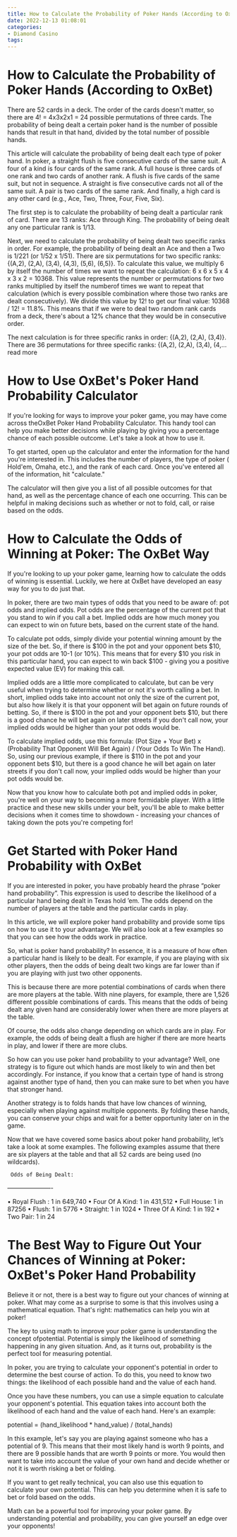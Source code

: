 ```yaml
---
title: How to Calculate the Probability of Poker Hands (According to OxBet) 
date: 2022-12-13 01:08:01
categories:
- Diamond Casino
tags:
---
```



#  How to Calculate the Probability of Poker Hands (According to OxBet) 

There are 52 cards in a deck. The order of the cards doesn't matter, so there are 
4! = 4x3x2x1 = 24 possible permutations of three cards. The probability of being dealt a certain poker hand is the number of possible hands that result in that hand, divided by the total number of possible hands.

This article will calculate the probability of being dealt each type of poker hand. In poker, a straight flush is five consecutive cards of the same suit. A four of a kind is four cards of the same rank. A full house is three cards of one rank and two cards of another rank. A flush is five cards of the same suit, but not in sequence. A straight is five consecutive cards not all of the same suit. A pair is two cards of the same rank. And finally, a high card is any other card (e.g., Ace, Two, Three, Four, Five, Six).

The first step is to calculate the probability of being dealt a particular rank of card. There are 13 ranks: Ace through King. The probability of being dealt any one particular rank is 1/13.

Next, we need to calculate the probability of being dealt two specific ranks in order. For example, the probability of being dealt an Ace and then a Two is 1/221 (or 1/52 x 1/51). There are six permutations for two specific ranks: {(A,2), (2,A), (3,4), (4,3), (5,6), (6,5)}. To calculate this value, we multiply 6 by itself the number of times we want to repeat the calculation: 6 x 6 x 5 x 4 x 3 x 2 = 10368. This value represents the number or permutations for two ranks multiplied by itself the numberof times we want to repeat that calculation (which is every possible combination where those two ranks are dealt consecutively). We divide this value by 12! to get our final value: 10368 / 12! = 11.8%. This means that if we were to deal two random rank cards from a deck, there's about a 12% chance that they would be in consecutive order.

The next calculation is for three specific ranks in order: {(A,2), (2,A), (3,4)}. There are 36 permutations for three specific ranks: {(A,2), (2,A), (3,4), (4,... read more

#  How to Use OxBet's Poker Hand Probability Calculator 

If you're looking for ways to improve your poker game, you may have come across theOxBet Poker Hand Probability Calculator. This handy tool can help you make better decisions while playing by giving you a percentage chance of each possible outcome. Let's take a look at how to use it.

To get started, open up the calculator and enter the information for the hand you're interested in. This includes the number of players, the type of poker ( Hold'em, Omaha, etc.), and the rank of each card. Once you've entered all of the information, hit "calculate."

The calculator will then give you a list of all possible outcomes for that hand, as well as the percentage chance of each one occurring. This can be helpful in making decisions such as whether or not to fold, call, or raise based on the odds.

#  How to Calculate the Odds of Winning at Poker: The OxBet Way 

If you're looking to up your poker game, learning how to calculate the odds of winning is essential. Luckily, we here at OxBet have developed an easy way for you to do just that.

In poker, there are two main types of odds that you need to be aware of: pot odds and implied odds. Pot odds are the percentage of the current pot that you stand to win if you call a bet. Implied odds are how much money you can expect to win on future bets, based on the current state of the hand.

To calculate pot odds, simply divide your potential winning amount by the size of the bet. So, if there is $100 in the pot and your opponent bets $10, your pot odds are 10-1 (or 10%). This means that for every $10 you risk in this particular hand, you can expect to win back $100 - giving you a positive expected value (EV) for making this call.

Implied odds are a little more complicated to calculate, but can be very useful when trying to determine whether or not it's worth calling a bet. In short, implied odds take into account not only the size of the current pot, but also how likely it is that your opponent will bet again on future rounds of betting. So, if there is $100 in the pot and your opponent bets $10, but there is a good chance he will bet again on later streets if you don't call now, your implied odds would be higher than your pot odds would be.

To calculate implied odds, use this formula: (Pot Size + Your Bet) x (Probability That Opponent Will Bet Again) / (Your Odds To Win The Hand). So, using our previous example, if there is $110 in the pot and your opponent bets $10, but there is a good chance he will bet again on later streets if you don't call now, your implied odds would be higher than your pot odds would be.

Now that you know how to calculate both pot and implied odds in poker, you're well on your way to becoming a more formidable player. With a little practice and these new skills under your belt, you'll be able to make better decisions when it comes time to showdown - increasing your chances of taking down the pots you're competing for!

#  Get Started with Poker Hand Probability with OxBet 

If you are interested in poker, you have probably heard the phrase “poker hand probability”. This expression is used to describe the likelihood of a particular hand being dealt in Texas hold ’em. The odds depend on the number of players at the table and the particular cards in play.

In this article, we will explore poker hand probability and provide some tips on how to use it to your advantage. We will also look at a few examples so that you can see how the odds work in practice.

So, what is poker hand probability? In essence, it is a measure of how often a particular hand is likely to be dealt. For example, if you are playing with six other players, then the odds of being dealt two kings are far lower than if you are playing with just two other opponents.

This is because there are more potential combinations of cards when there are more players at the table. With nine players, for example, there are 1,526 different possible combinations of cards. This means that the odds of being dealt any given hand are considerably lower when there are more players at the table.

Of course, the odds also change depending on which cards are in play. For example, the odds of being dealt a flush are higher if there are more hearts in play, and lower if there are more clubs.

So how can you use poker hand probability to your advantage? Well, one strategy is to figure out which hands are most likely to win and then bet accordingly. For instance, if you know that a certain type of hand is strong against another type of hand, then you can make sure to bet when you have that stronger hand.

Another strategy is to folds hands that have low chances of winning, especially when playing against multiple opponents. By folding these hands, you can conserve your chips and wait for a better opportunity later on in the game.

Now that we have covered some basics about poker hand probability, let’s take a look at some examples. The following examples assume that there are six players at the table and that all 52 cards are being used (no wildcards).

     Odds of Being Dealt:  

  ———————- 

  • Royal Flush : 1 in 649,740 
• Four Of A Kind: 1 in 431,512 
• Full House: 1 in 87256 
• Flush: 1 in 5776 
• Straight: 1 in 1024 
• Three Of A Kind: 1 in 192 
• Two Pair: 1 in 24

#  The Best Way to Figure Out Your Chances of Winning at Poker: OxBet's Poker Hand Probability

Believe it or not, there is a best way to figure out your chances of winning at poker. What may come as a surprise to some is that this involves using a mathematical equation. That's right: mathematics can help you win at poker!

The key to using math to improve your poker game is understanding the concept ofpotential. Potential is simply the likelihood of something happening in any given situation. And, as it turns out, probability is the perfect tool for measuring potential.

In poker, you are trying to calculate your opponent's potential in order to determine the best course of action. To do this, you need to know two things: the likelihood of each possible hand and the value of each hand. 

Once you have these numbers, you can use a simple equation to calculate your opponent's potential. This equation takes into account both the likelihood of each hand and the value of each hand. Here's an example:


potential = (hand_likelihood * hand_value) / (total_hands)


In this example, let's say you are playing against someone who has a potential of 9. This means that their most likely hand is worth 9 points, and there are 9 possible hands that are worth 9 points or more. You would then want to take into account the value of your own hand and decide whether or not it is worth risking a bet or folding. 

If you want to get really technical, you can also use this equation to calculate your own potential. This can help you determine when it is safe to bet or fold based on the odds. 

Math can be a powerful tool for improving your poker game. By understanding potential and probability, you can give yourself an edge over your opponents!